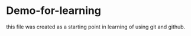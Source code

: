 # Demo-for-learning

this file was created as a starting point in learning of using git and github.
